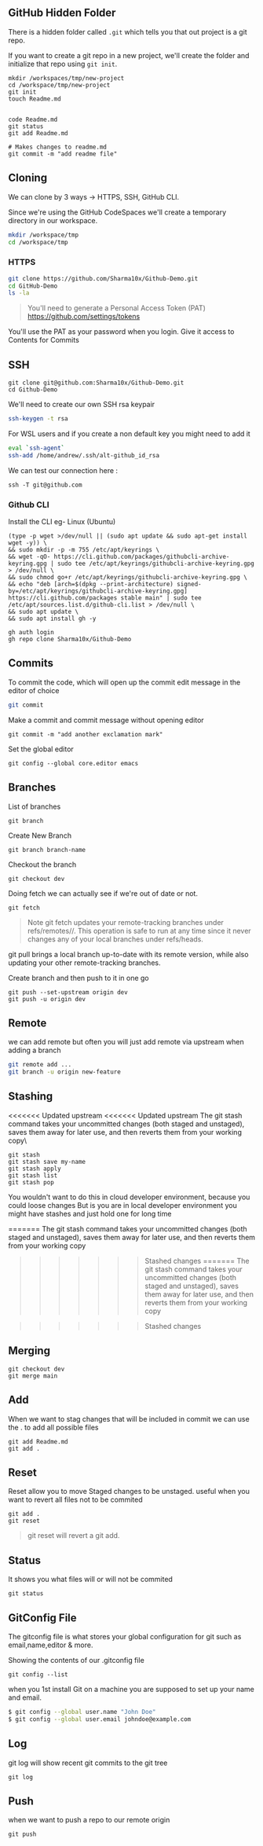 ## GitHub Hidden Folder

There is a hidden folder called `.git` which tells you that out project is a git repo.

If you want to create a git repo in a new project, we'll create the folder and initialize that repo using ``git init``.
```
mkdir /workspaces/tmp/new-project
cd /workspace/tmp/new-project
git init
touch Readme.md


code Readme.md
git status
git add Readme.md

# Makes changes to readme.md
git commit -m "add readme file"
```

## Cloning

We can clone by 3 ways -> HTTPS, SSH, GitHub CLI.

Since we're using the GitHub CodeSpaces we'll create a temporary directory in our workspace.

```sh
mkdir /workspace/tmp
cd /workspace/tmp
```

### HTTPS

```sh
git clone https://github.com/Sharma10x/Github-Demo.git
cd GitHub-Demo
ls -la
```
> You'll need to generate a Personal Access Token (PAT)
https://github.com/settings/tokens

You'll use the PAT as your password when you login.
Give it access to Contents for Commits

## SSH

```ssh
git clone git@github.com:Sharma10x/Github-Demo.git
cd Github-Demo
```

We'll need to create our own SSH rsa keypair
```sh
ssh-keygen -t rsa
```

For WSL users and if you create a non default key you might need to add it 
```sh
eval `ssh-agent`
ssh-add /home/andrew/.ssh/alt-github_id_rsa
```

We can test our connection here :
```
ssh -T git@github.com
```


### Github CLI

Install the CLI
eg- Linux (Ubuntu)

```
(type -p wget >/dev/null || (sudo apt update && sudo apt-get install wget -y)) \
&& sudo mkdir -p -m 755 /etc/apt/keyrings \
&& wget -qO- https://cli.github.com/packages/githubcli-archive-keyring.gpg | sudo tee /etc/apt/keyrings/githubcli-archive-keyring.gpg > /dev/null \
&& sudo chmod go+r /etc/apt/keyrings/githubcli-archive-keyring.gpg \
&& echo "deb [arch=$(dpkg --print-architecture) signed-by=/etc/apt/keyrings/githubcli-archive-keyring.gpg] https://cli.github.com/packages stable main" | sudo tee /etc/apt/sources.list.d/github-cli.list > /dev/null \
&& sudo apt update \
&& sudo apt install gh -y
```

```
gh auth login
gh repo clone Sharma10x/Github-Demo
```

## Commits

To commit the code, which will open up the commit edit message in the editor of choice
```sh
git commit
```
Make a commit and commit message without opening editor
```
git commit -m "add another exclamation mark"
```

Set the global editor

```
git config --global core.editor emacs
```
## Branches

List of branches 
```
git branch
```

Create New Branch
```
git branch branch-name
```

Checkout the branch
```
git checkout dev
```

Doing fetch we can actually see if we're out of date or not.
```
git fetch
```
>Note
git fetch updates your remote-tracking branches under refs/remotes/<remote>/. This operation is safe to run at any time since it never changes any of your local branches under refs/heads.

git pull brings a local branch up-to-date with its remote version, while also updating your other remote-tracking branches.

Create branch and then push to it in one go
```
git push --set-upstream origin dev
git push -u origin dev
```


## Remote

we can add remote but often you will just add remote via upstream when adding a branch

```sh
git remote add ...
git branch -u origin new-feature
```

## Stashing
<<<<<<< Updated upstream
<<<<<<< Updated upstream
The git stash command takes your uncommitted changes (both staged and unstaged), saves them away for later use, and then reverts them from your working copy\


```
git stash
git stash save my-name
git stash apply
git stash list
git stash pop
```

You wouldn't want to do this in cloud developer environment, because you could loose changes 
But is you are in local developer environment you might have stashes and just hold one for long time  

=======
The git stash command takes your uncommitted changes (both staged and unstaged), saves them away for later use, and then reverts them from your working copy


>>>>>>> Stashed changes
=======
The git stash command takes your uncommitted changes (both staged and unstaged), saves them away for later use, and then reverts them from your working copy


>>>>>>> Stashed changes


## Merging

```
git checkout dev
git merge main
```

## Add
When we want to stag changes that will be included in commit
we can use the . to add all possible files
```
git add Readme.md
git add .
```


## Reset 

Reset allow you to move Staged changes to be unstaged.
useful when you want to revert all files not to be commited

```
git add .
git reset
```

>git reset will revert a git add.

## Status

It shows you what files will or will not be commited

```
git status
```
## GitConfig File

The gitconfig file is what stores your global configuration for git such as email,name,editor & more.

Showing the contents of our .gitconfig file
```
git config --list 
```
when you 1st install Git on a machine you are supposed to set up your name and email.
```sh
$ git config --global user.name "John Doe"
$ git config --global user.email johndoe@example.com
```

## Log

git log will show recent git commits to the git tree

```
git log
```

## Push

when we want to push a repo to our remote origin
```
git push
```